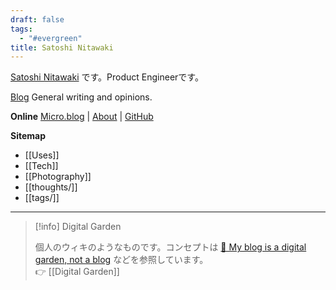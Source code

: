 ```yaml
---
draft: false
tags:
  - "#evergreen"
title: Satoshi Nitawaki
---
```

[Satoshi Nitawaki](https://nitaking.omg.lol/ ) です。Product Engineerです。

[Blog](https://www.nitaking.dev)
General writing and opinions.

**Online**
[Micro.blog](https://nitaking.micro.blog/) | [About](https://www.nitaking.dev/about/)
 | [GitHub](https://github.com/nitaking)

**Sitemap**
- [[Uses]]
- [[Tech]]
- [[Photography]]
- [[thoughts/]]
- [[tags/]]

---


> [!info] Digital Garden
>
> 個人のウィキのようなものです。コンセプトは [🌱 My blog is a digital garden, not a blog](https://joelhooks.com/digital-garden) などを参照しています。<br>
> 👉 [[Digital Garden]]
